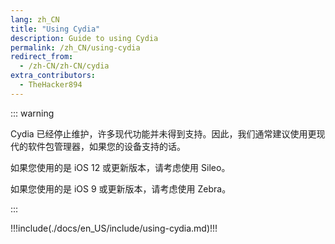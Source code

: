 ```yaml
---
lang: zh_CN
title: "Using Cydia"
description: Guide to using Cydia
permalink: /zh_CN/using-cydia
redirect_from:
  - /zh-CN/zh-CN/cydia
extra_contributors:
  - TheHacker894
---
```


::: warning

Cydia 已经停止维护，许多现代功能并未得到支持。因此，我们通常建议使用更现代的软件包管理器，如果您的设备支持的话。

如果您使用的是 iOS 12 或更新版本，请考虑使用 <router-link to="/installing-sileo">Sileo</router-link>。

如果您使用的是 iOS 9 或更新版本，请考虑使用 <router-link to="/installing-zebra">Zebra</router-link>。

:::

!!!include(./docs/en_US/include/using-cydia.md)!!!